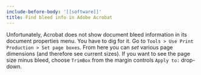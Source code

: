 ```yaml
---
include-before-body: '[[software]]'
title: Find bleed info in Adobe Acrobat
---
```


Unfortunately, Acrobat does not show document bleed information in its document properties menu. You have to dig for it. Go to `Tools > Use Print Production > Set page boxes`. From here you can *set* various page dimensions (and therefore see current sizes). If you want to see the page size minus bleed, choose `TrimBox` from the margin controls `Apply to:` drop-down.
